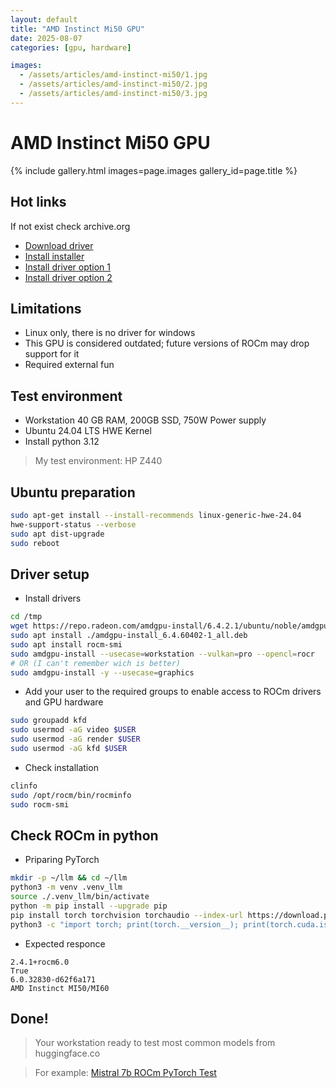 ```yaml
---
layout: default
title: "AMD Instinct Mi50 GPU"
date: 2025-08-07
categories: [gpu, hardware]

images:
  - /assets/articles/amd-instinct-mi50/1.jpg
  - /assets/articles/amd-instinct-mi50/2.jpg
  - /assets/articles/amd-instinct-mi50/3.jpg
---
```


# AMD Instinct Mi50 GPU 

{% include gallery.html images=page.images gallery_id=page.title %}

## Hot links
If not exist check archive.org  
- [Download driver](https://www.amd.com/en/support/downloads/drivers.html/accelerators/instinct/instinct-mi-series/instinct-mi50-32gb.html)
- [Install installer](https://amdgpu-install.readthedocs.io/en/latest/install-prereq.html#installing-the-installer-package)
- [Install driver option 1](https://amdgpu-install.readthedocs.io/en/latest/install-script.html)
- [Install driver option 2](https://amdgpu-install.readthedocs.io/en/latest/install-installing.html#installing-the-all-open-use-case)

## Limitations
- Linux only, there is no driver for windows
- This GPU is considered outdated; future versions of ROCm may drop support for it
- Required external fun

## Test environment 
- Workstation 40 GB RAM, 200GB SSD, 750W Power supply 
- Ubuntu 24.04 LTS HWE Kernel
- Install python 3.12

> My test environment: HP Z440

## Ubuntu preparation
```bash
sudo apt-get install --install-recommends linux-generic-hwe-24.04
hwe-support-status --verbose
sudo apt dist-upgrade
sudo reboot
```

## Driver setup
- Install drivers
```bash
cd /tmp
wget https://repo.radeon.com/amdgpu-install/6.4.2.1/ubuntu/noble/amdgpu-install_6.4.60402-1_all.deb
sudo apt install ./amdgpu-install_6.4.60402-1_all.deb
sudo apt install rocm-smi
sudo amdgpu-install --usecase=workstation --vulkan=pro --opencl=rocr
# OR (I can't remember wich is better)
sudo amdgpu-install -y --usecase=graphics
```
- Add your user to the required groups to enable access to ROCm drivers and GPU hardware
```bash
sudo groupadd kfd
sudo usermod -aG video $USER
sudo usermod -aG render $USER
sudo usermod -aG kfd $USER
```
- Check installation
```bash
clinfo
sudo /opt/rocm/bin/rocminfo
sudo rocm-smi
```

## Check ROCm in python
- Priparing PyTorch
```bash
mkdir -p ~/llm && cd ~/llm
python3 -m venv .venv_llm
source ./.venv_llm/bin/activate
python -m pip install --upgrade pip
pip install torch torchvision torchaudio --index-url https://download.pytorch.org/whl/rocm6.0
python3 -c "import torch; print(torch.__version__); print(torch.cuda.is_available()); print(torch.version.hip);print(torch.cuda.get_device_name(0));"
```
- Expected responce
```
2.4.1+rocm6.0
True
6.0.32830-d62f6a171
AMD Instinct MI50/MI60
```

## Done!
> Your workstation ready to test most common models from huggingface.co 

> For example: [Mistral 7b ROCm PyTorch Test](/articles/pytorch-rocm-mistral-test.html)
